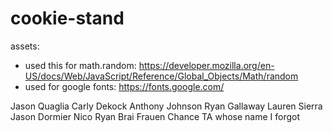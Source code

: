 # cookie-stand

<!-- TODO -->
assets: 
  - used this for math.random: https://developer.mozilla.org/en-US/docs/Web/JavaScript/Reference/Global_Objects/Math/random
  - used for google fonts: https://fonts.google.com/

<!--Collabss-->
Jason Quaglia
Carly Dekock
Anthony Johnson
Ryan Gallaway
Lauren Sierra
Jason Dormier
Nico Ryan
Brai Frauen
Chance 
TA whose name I forgot 